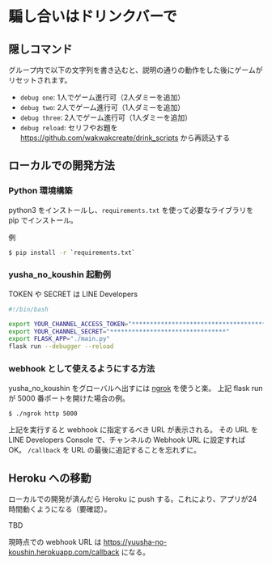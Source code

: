 # 騙し合いはドリンクバーで

## 隠しコマンド

グループ内で以下の文字列を書き込むと、説明の通りの動作をした後にゲームがリセットされます。

* `debug one`: 1人でゲーム進行可（2人ダミーを追加）
* `debug two`: 2人でゲーム進行可（1人ダミーを追加）
* `debug three`: 2人でゲーム進行可（1人ダミーを追加）
* `debug reload`: セリフやお題を https://github.com/wakwakcreate/drink_scripts から再読込する

## ローカルでの開発方法

### Python 環境構築

python3 をインストールし、`requirements.txt` を使って必要なライブラリを pip でインストール。

例

```sh
$ pip install -r `requirements.txt`
```

### yusha_no_koushin 起動例

TOKEN や SECRET は LINE Developers 

```sh
#!/bin/bash

export YOUR_CHANNEL_ACCESS_TOKEN="****************************************************************************************************************************************************************************"
export YOUR_CHANNEL_SECRET="********************************"
export FLASK_APP="./main.py"
flask run --debugger --reload
```

### webhook として使えるようにする方法

yusha_no_koushin をグローバルへ出すには [ngrok](https://ngrok.com/) を使うと楽。
上記 flask run が 5000 番ポートを開けた場合の例。

```sh
$ ./ngrok http 5000
```

上記を実行すると webhook に指定するべき URL が表示される。
その URL を LINE Developers Console で、チャンネルの Webhook URL に設定すれば OK。
`/callback` を URL の最後に追記することを忘れずに。

## Heroku への移動

ローカルでの開発が済んだら Heroku に push する。これにより、アプリが24時間動くようになる（要確認）。

TBD

現時点での webhook URL は https://yuusha-no-koushin.herokuapp.com/callback になる。